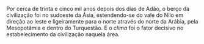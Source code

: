 ﻿Por cerca de trinta e cinco mil anos depois dos dias de Adão, o berço da civilização foi no sudoeste da Ásia, estendendo-se do vale do Nilo em direção ao leste e ligeiramente para o norte através do norte da Arábia, pela Mesopotâmia e dentro do Turquestão. E o *clima* foi o fator decisivo no estabelecimento da civilização naquela área.